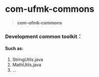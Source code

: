 # com-ufmk-commons
 > **com-ufmk-commons**

### Development common toolkit：
#### Such as:

 1. StringUtils.java
 2. MathUtils.java
 3. ...

